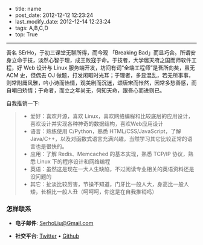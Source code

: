 * title: name
* post_date: 2012-12-12 12:23:24
* last_modify_date: 2012-12-14 12:23:24
* tags: A,B,C,D
* top: True
---
吾名 SErHo，于初三课堂无聊所得，而今观 「Breaking Bad」而显巧合。所谓安身立命于技，淡然心智于理，成王败寇于命。于技者，大学居天府之国而师软件工程，好 Web 设计与 Linux 服务端开发，坊间有词“全端工程师”是吾所向矣，虽无 ACM 史，但偶去 OJ 做题，打发闲暇时光耳；于理者，多显混乱，若无所事事，则常附庸风雅，吟小诗而怡情，观美剧而沉迷，颂唐宋而怅然，因常多愁善感，而自嘲曰矫情；于命者，而立之年尚无，何知天命，跟吾心而进则已。


自我推销一下:

> + 爱好：喜欢开源，喜欢 Linux，喜欢网络编程和比较底层的应用设计，喜欢设计并实现各种神奇的数据结构，喜欢Web应用设计
> + 语言：熟练使用 C/Python，熟悉 HTML/CSS/JavaScript，了解 Java/C++，以及对函数式语言充满兴趣，当然学习其它比较正常的语言也是很快的。
> + 应用：了解 Redis、Memcached 的基本实现，熟悉 TCP/IP 协议，熟悉 Linux 下的程序设计和网络编程
> + 英语：虽然这是现在一大人生缺陷，不过阅读专业相关的英语资料还是没问题的
> + 其它：扯淡比较厉害，节操不知道，门牙比一般人大，身高比一般人矮，长相比一般人丑（呵呵呵，你这是在自我推销吗）


### 怎样联系

* __电子邮件__: <SerhoLiu@Gmail.com>

* __社交平台__: [Twitter][1] • [Github][2]


[1]: https://twitter.com/SerhoLiu
[2]: https://github.com/SerhoLiu

